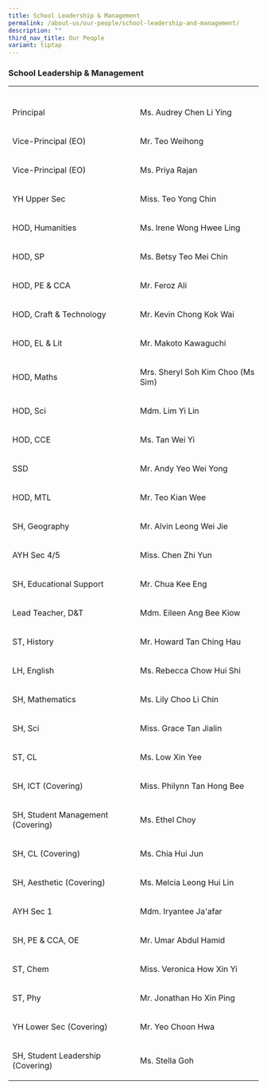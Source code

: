 ```yaml
---
title: School Leadership & Management
permalink: /about-us/our-people/school-leadership-and-management/
description: ""
third_nav_title: Our People
variant: tiptap
---
```

<h3>School Leadership &amp; Management</h3>
<table style="minWidth: 50px">
<colgroup>
<col>
<col>
</colgroup>
<tbody>
<tr>
<th rowspan="1" colspan="1">
<p></p>
</th>
<th rowspan="1" colspan="1">
<p></p>
</th>
</tr>
<tr>
<td rowspan="1" colspan="1">
<p>Principal</p>
</td>
<td rowspan="1" colspan="1">
<p>Ms. Audrey Chen Li Ying</p>
</td>
</tr>
<tr>
<td rowspan="1" colspan="1">
<p>Vice-Principal (EO)</p>
</td>
<td rowspan="1" colspan="1">
<p>Mr. Teo Weihong</p>
</td>
</tr>
<tr>
<td rowspan="1" colspan="1">
<p>Vice-Principal (EO)</p>
</td>
<td rowspan="1" colspan="1">
<p>Ms. Priya Rajan</p>
</td>
</tr>
<tr>
<td rowspan="1" colspan="1">
<p>YH Upper Sec</p>
</td>
<td rowspan="1" colspan="1">
<p>Miss. Teo Yong Chin</p>
</td>
</tr>
<tr>
<td rowspan="1" colspan="1">
<p>HOD, Humanities</p>
</td>
<td rowspan="1" colspan="1">
<p>Ms. Irene Wong Hwee Ling</p>
</td>
</tr>
<tr>
<td rowspan="1" colspan="1">
<p>HOD, SP</p>
</td>
<td rowspan="1" colspan="1">
<p>Ms. Betsy Teo Mei Chin</p>
</td>
</tr>
<tr>
<td rowspan="1" colspan="1">
<p>HOD, PE &amp; CCA</p>
</td>
<td rowspan="1" colspan="1">
<p>Mr. Feroz Ali</p>
</td>
</tr>
<tr>
<td rowspan="1" colspan="1">
<p>HOD, Craft &amp; Technology</p>
</td>
<td rowspan="1" colspan="1">
<p>Mr. Kevin Chong Kok Wai</p>
</td>
</tr>
<tr>
<td rowspan="1" colspan="1">
<p>HOD, EL &amp; Lit</p>
</td>
<td rowspan="1" colspan="1">
<p>Mr. Makoto Kawaguchi</p>
</td>
</tr>
<tr>
<td rowspan="1" colspan="1">
<p>HOD, Maths</p>
</td>
<td rowspan="1" colspan="1">
<p>Mrs. Sheryl Soh Kim Choo (Ms Sim)</p>
</td>
</tr>
<tr>
<td rowspan="1" colspan="1">
<p>HOD, Sci</p>
</td>
<td rowspan="1" colspan="1">
<p>Mdm. Lim Yi Lin</p>
</td>
</tr>
<tr>
<td rowspan="1" colspan="1">
<p>HOD, CCE</p>
</td>
<td rowspan="1" colspan="1">
<p>Ms. Tan Wei Yi</p>
</td>
</tr>
<tr>
<td rowspan="1" colspan="1">
<p>SSD</p>
</td>
<td rowspan="1" colspan="1">
<p>Mr. Andy Yeo Wei Yong</p>
</td>
</tr>
<tr>
<td rowspan="1" colspan="1">
<p>HOD, MTL</p>
</td>
<td rowspan="1" colspan="1">
<p>Mr. Teo Kian Wee</p>
</td>
</tr>
<tr>
<td rowspan="1" colspan="1">
<p>SH, Geography</p>
</td>
<td rowspan="1" colspan="1">
<p>Mr. Alvin Leong Wei Jie</p>
</td>
</tr>
<tr>
<td rowspan="1" colspan="1">
<p>AYH Sec 4/5</p>
</td>
<td rowspan="1" colspan="1">
<p>Miss. Chen Zhi Yun</p>
</td>
</tr>
<tr>
<td rowspan="1" colspan="1">
<p>SH, Educational Support</p>
</td>
<td rowspan="1" colspan="1">
<p>Mr. Chua Kee Eng</p>
</td>
</tr>
<tr>
<td rowspan="1" colspan="1">
<p>Lead Teacher, D&amp;T</p>
</td>
<td rowspan="1" colspan="1">
<p>Mdm. Eileen Ang Bee Kiow</p>
</td>
</tr>
<tr>
<td rowspan="1" colspan="1">
<p>ST, History</p>
</td>
<td rowspan="1" colspan="1">
<p>Mr. Howard Tan Ching Hau</p>
</td>
</tr>
<tr>
<td rowspan="1" colspan="1">
<p>LH, English</p>
</td>
<td rowspan="1" colspan="1">
<p>Ms. Rebecca Chow Hui Shi</p>
</td>
</tr>
<tr>
<td rowspan="1" colspan="1">
<p>SH, Mathematics</p>
</td>
<td rowspan="1" colspan="1">
<p>Ms. Lily Choo Li Chin</p>
</td>
</tr>
<tr>
<td rowspan="1" colspan="1">
<p>SH, Sci</p>
</td>
<td rowspan="1" colspan="1">
<p>Miss. Grace Tan Jialin</p>
</td>
</tr>
<tr>
<td rowspan="1" colspan="1">
<p>ST, CL</p>
</td>
<td rowspan="1" colspan="1">
<p>Ms. Low Xin Yee</p>
</td>
</tr>
<tr>
<td rowspan="1" colspan="1">
<p>SH, ICT (Covering)</p>
</td>
<td rowspan="1" colspan="1">
<p>Miss. Philynn Tan Hong Bee</p>
</td>
</tr>
<tr>
<td rowspan="1" colspan="1">
<p>SH, Student Management (Covering)</p>
</td>
<td rowspan="1" colspan="1">
<p>Ms. Ethel Choy</p>
</td>
</tr>
<tr>
<td rowspan="1" colspan="1">
<p>SH, CL (Covering)</p>
</td>
<td rowspan="1" colspan="1">
<p>Ms. Chia Hui Jun</p>
</td>
</tr>
<tr>
<td rowspan="1" colspan="1">
<p>SH, Aesthetic (Covering)</p>
</td>
<td rowspan="1" colspan="1">
<p>Ms. Melcia Leong Hui Lin</p>
</td>
</tr>
<tr>
<td rowspan="1" colspan="1">
<p>AYH Sec 1</p>
</td>
<td rowspan="1" colspan="1">
<p>Mdm. Iryantee Ja'afar</p>
</td>
</tr>
<tr>
<td rowspan="1" colspan="1">
<p>SH, PE &amp; CCA, OE</p>
</td>
<td rowspan="1" colspan="1">
<p>Mr. Umar Abdul Hamid</p>
</td>
</tr>
<tr>
<td rowspan="1" colspan="1">
<p>ST, Chem</p>
</td>
<td rowspan="1" colspan="1">
<p>Miss. Veronica How Xin Yi</p>
</td>
</tr>
<tr>
<td rowspan="1" colspan="1">
<p>ST, Phy</p>
</td>
<td rowspan="1" colspan="1">
<p>Mr. Jonathan Ho Xin Ping</p>
</td>
</tr>
<tr>
<td rowspan="1" colspan="1">
<p>YH Lower Sec (Covering)</p>
</td>
<td rowspan="1" colspan="1">
<p>Mr. Yeo Choon Hwa</p>
</td>
</tr>
<tr>
<td rowspan="1" colspan="1">
<p>SH, Student Leadership (Covering)</p>
</td>
<td rowspan="1" colspan="1">
<p>Ms. Stella Goh</p>
</td>
</tr>
</tbody>
</table>
<p></p>